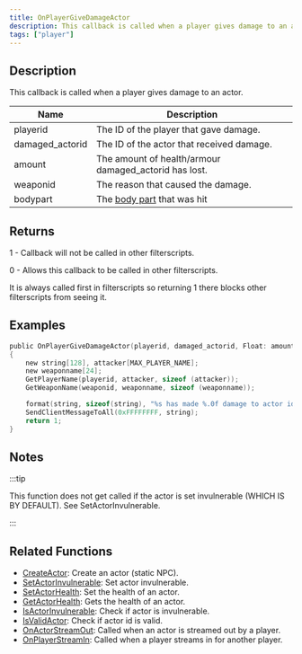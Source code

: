 ```yaml
---
title: OnPlayerGiveDamageActor
description: This callback is called when a player gives damage to an actor.
tags: ["player"]
---
```


<VersionWarn name='callback' version='SA-MP 0.3.7' />

## Description

This callback is called when a player gives damage to an actor.

| Name            | Description                                           |
| --------------- | ----------------------------------------------------- |
| playerid        | The ID of the player that gave damage.                |
| damaged_actorid | The ID of the actor that received damage.             |
| amount          | The amount of health/armour damaged_actorid has lost. |
| weaponid        | The reason that caused the damage.                    |
| bodypart        | The [body part](../resources/bodyparts) that was hit   |

## Returns

1 - Callback will not be called in other filterscripts.

0 - Allows this callback to be called in other filterscripts.

It is always called first in filterscripts so returning 1 there blocks other filterscripts from seeing it.

## Examples

```c
public OnPlayerGiveDamageActor(playerid, damaged_actorid, Float: amount, weaponid, bodypart)
{
    new string[128], attacker[MAX_PLAYER_NAME];
    new weaponname[24];
    GetPlayerName(playerid, attacker, sizeof (attacker));
    GetWeaponName(weaponid, weaponname, sizeof (weaponname));

    format(string, sizeof(string), "%s has made %.0f damage to actor id %d, weapon: %s", attacker, amount, damaged_actorid, weaponname);
    SendClientMessageToAll(0xFFFFFFFF, string);
    return 1;
}
```

## Notes

:::tip

This function does not get called if the actor is set invulnerable (WHICH IS BY DEFAULT). See SetActorInvulnerable.

:::

## Related Functions

- [CreateActor](../functions/CreateActor): Create an actor (static NPC).
- [SetActorInvulnerable](../functions/SetActorInvulnerable): Set actor invulnerable.
- [SetActorHealth](../functions/SetActorHealth): Set the health of an actor.
- [GetActorHealth](../functions/GetActorHealth): Gets the health of an actor.
- [IsActorInvulnerable](../functions/IsActorInvulnerable): Check if actor is invulnerable.
- [IsValidActor](../functions/IsValidActor): Check if actor id is valid.
- [OnActorStreamOut](OnActorStreamOut): Called when an actor is streamed out by a player.
- [OnPlayerStreamIn](OnPlayerStreamIn): Called when a player streams in for another player.
